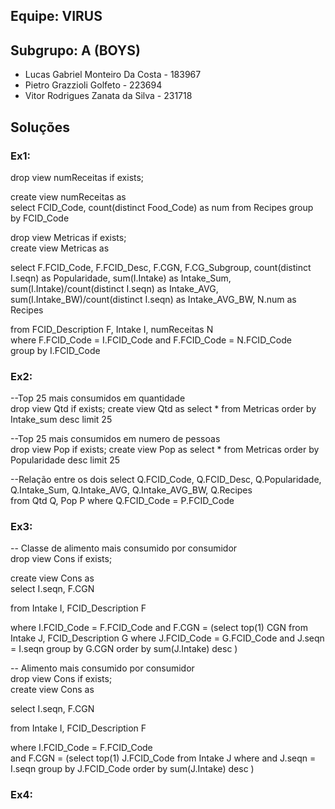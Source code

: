 ## Equipe: VIRUS


## Subgrupo: A  (BOYS)

- Lucas Gabriel Monteiro Da Costa - 183967 
- Pietro Grazzioli Golfeto - 223694 
- Vitor Rodrigues Zanata da Silva - 231718 

## Soluções

### Ex1:
  drop view numReceitas if exists;
  
  create view numReceitas as  
  select FCID_Code, count(distinct Food_Code) as num from Recipes group by FCID_Code
  
  drop view Metricas if exists;  
  create view Metricas as  
  
  select F.FCID_Code, F.FCID_Desc, F.CGN, F.CG_Subgroup,
  count(distinct I.seqn) as Popularidade, sum(I.Intake) as Intake_Sum,
  sum(I.Intake)/count(distinct I.seqn) as Intake_AVG,
  sum(I.Intake_BW)/count(distinct I.seqn) as Intake_AVG_BW,
  N.num as Recipes
  
  from FCID_Description F, Intake I, numReceitas N  
  where F.FCID_Code = I.FCID_Code and F.FCID_Code = N.FCID_Code  
  group by I.FCID_Code

### Ex2:
  --Top 25 mais consumidos em quantidade  
  drop view Qtd if exists;
  create view Qtd as select * from Metricas order by Intake_sum desc limit 25

  --Top 25 mais consumidos em numero de pessoas  
  drop view Pop if exists;
  create view Pop as select * from Metricas order by Popularidade desc limit 25

  --Relação entre os dois
  select Q.FCID_Code, Q.FCID_Desc, Q.Popularidade, Q.Intake_Sum, Q.Intake_AVG, Q.Intake_AVG_BW, Q.Recipes  
  from Qtd Q, Pop P where Q.FCID_Code = P.FCID_Code

### Ex3:
  -- Classe de alimento mais consumido por consumidor  
  drop view Cons if exists;
  
  create view Cons as    
  select I.seqn, F.CGN
  
  from Intake I, FCID_Description F
  
  where I.FCID_Code = F.FCID_Code
  and F.CGN = (select top(1) CGN from Intake J, FCID_Description G
               where J.FCID_Code = G.FCID_Code and J.seqn = I.seqn
               group by G.CGN
               order by sum(J.Intake) desc
              )


  -- Alimento mais consumido por consumidor  
  drop view Cons if exists;  
  create view Cons as
  
  select I.seqn, F.CGN
  
  from Intake I, FCID_Description F
  
  where I.FCID_Code = F.FCID_Code  
  and F.CGN = (select top(1) J.FCID_Code from Intake J
               where and J.seqn = I.seqn
               group by J.FCID_Code
               order by sum(J.Intake) desc
              )

### Ex4:
  
